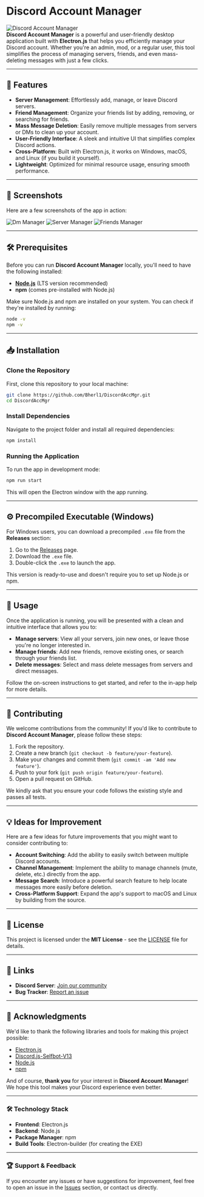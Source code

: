 # Discord Account Manager

![Discord Account Manager](https://img.shields.io/badge/Project%20Status-Active-brightgreen)  
**Discord Account Manager** is a powerful and user-friendly desktop application built with **Electron.js** that helps you efficiently manage your Discord account. Whether you're an admin, mod, or a regular user, this tool simplifies the process of managing servers, friends, and even mass-deleting messages with just a few clicks.

---

## 🚀 Features

- **Server Management**: Effortlessly add, manage, or leave Discord servers.
- **Friend Management**: Organize your friends list by adding, removing, or searching for friends.
- **Mass Message Deletion**: Easily remove multiple messages from servers or DMs to clean up your account.
- **User-Friendly Interface**: A sleek and intuitive UI that simplifies complex Discord actions.
- **Cross-Platform**: Built with Electron.js, it works on Windows, macOS, and Linux (if you build it yourself).
- **Lightweight**: Optimized for minimal resource usage, ensuring smooth performance.

---

## 📸 Screenshots

Here are a few screenshots of the app in action:

![Dm Manager](./images/1.png)
![Server Manager](./images/2.png)
![Friends Manager](./images/3.png)

---

## 🛠️ Prerequisites

Before you can run **Discord Account Manager** locally, you'll need to have the following installed:

- **[Node.js](https://nodejs.org/)** (LTS version recommended)
- **npm** (comes pre-installed with Node.js)

Make sure Node.js and npm are installed on your system. You can check if they're installed by running:

```bash
node -v
npm -v
```

---

## 📥 Installation

### Clone the Repository

First, clone this repository to your local machine:

```bash
git clone https://github.com/Bherl1/DiscordAccMgr.git
cd DiscordAccMgr
```

### Install Dependencies

Navigate to the project folder and install all required dependencies:

```bash
npm install
```

### Running the Application

To run the app in development mode:

```bash
npm run start
```

This will open the Electron window with the app running.

---

## ⚙️ Precompiled Executable (Windows)

For Windows users, you can download a precompiled `.exe` file from the **Releases** section:

1. Go to the [Releases](https://github.com/Bherl1/DiscordAccMgr/releases) page.
2. Download the `.exe` file.
3. Double-click the `.exe` to launch the app.

This version is ready-to-use and doesn't require you to set up Node.js or npm.

---

## 📝 Usage

Once the application is running, you will be presented with a clean and intuitive interface that allows you to:

- **Manage servers**: View all your servers, join new ones, or leave those you're no longer interested in.
- **Manage friends**: Add new friends, remove existing ones, or search through your friends list.
- **Delete messages**: Select and mass delete messages from servers and direct messages.

Follow the on-screen instructions to get started, and refer to the in-app help for more details.

---

## 🤝 Contributing

We welcome contributions from the community! If you'd like to contribute to **Discord Account Manager**, please follow these steps:

1. Fork the repository.
2. Create a new branch (`git checkout -b feature/your-feature`).
3. Make your changes and commit them (`git commit -am 'Add new feature'`).
4. Push to your fork (`git push origin feature/your-feature`).
5. Open a pull request on GitHub.

We kindly ask that you ensure your code follows the existing style and passes all tests.

---

## 💡 Ideas for Improvement

Here are a few ideas for future improvements that you might want to consider contributing to:

- **Account Switching**: Add the ability to easily switch between multiple Discord accounts.
- **Channel Management**: Implement the ability to manage channels (mute, delete, etc.) directly from the app.
- **Message Search**: Introduce a powerful search feature to help locate messages more easily before deletion.
- **Cross-Platform Support**: Expand the app's support to macOS and Linux by building from the source.

---

## 📄 License

This project is licensed under the **MIT License** - see the [LICENSE](LICENSE) file for details.

---

## 🔗 Links

- **Discord Server**: [Join our community](https://discord.gg/7wVU2jnjey)
- **Bug Tracker**: [Report an issue](https://github.com/Bherl1/DiscordAccMgr/issues)

---

## 🙏 Acknowledgments

We'd like to thank the following libraries and tools for making this project possible:

- [Electron.js](https://www.electronjs.org/)
- [Discord.js-Selfbot-V13](https://www.npmjs.com/package/discord.js-selfbot-v13)
- [Node.js](https://nodejs.org/)
- [npm](https://npmjs.com/)

And of course, **thank you** for your interest in **Discord Account Manager**! We hope this tool makes your Discord experience even better.

---

### 🛠️ Technology Stack

- **Frontend**: Electron.js
- **Backend**: Node.js
- **Package Manager**: npm
- **Build Tools**: Electron-builder (for creating the EXE)

---

### 🏆 Support & Feedback

If you encounter any issues or have suggestions for improvement, feel free to open an issue in the [Issues](https://github.com/Bherl1/DiscordAccMgr/issues) section, or contact us directly.

